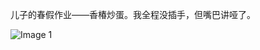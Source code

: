 儿子的春假作业——香椿炒蛋。我全程没插手，但嘴巴讲哑了。

![Image 1](https://files.e5n.cc/media_attachments/files/114/297/173/602/147/187/original/8e69c2bdb0f4df26.jpg)
